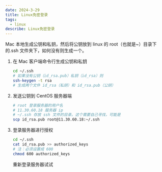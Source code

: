 ```yaml
---
date: 2024-3-29
title: Linux免密登录
tags:
  - linux
describe: Linux免密登录
---
```


Mac 本地生成公钥和私钥，然后将公钥放到 linux 的 root（也就是~）目录下的.ssh 文件夹下，如何没有则生成一个。

1. 在 Mac 客户端命令行生成公钥和私钥

   ```bash
   cd ~/.ssh
   # 如果没有公钥（id_rsa.pub）私钥（id_rsa）则
   ssh-keygen -t rsa
   # 生成两个文件 id_rsa（私钥）和 id_rsa.pub（公钥）
   ```

2. 发送公钥到 CentOS 服务器端

   ```bash
   # root 登录服务器的用户名
   # 11.30.60.18 服务器 ip
   # ~/.ssh 存放 ssh 文件的目录。这个需要自己寻找，可能是
   scp id_rsa.pub root@11.30.60.18:~/.ssh
   ```

3. 登录服务器进行授权

   ```bash
   cd ~/.ssh
   cat id_rsa.pub >> authorized_keys
   # 注：必须设置成 600
   chmod 600 authorized_keys
   ```

   重新登录服务器试试
